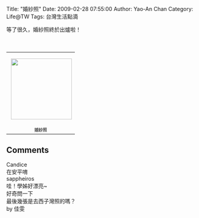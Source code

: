 Title: "婚紗照"
Date: 2009-02-28 07:55:00
Author: Yao-An Chan
Category: Life@TW
Tags: 台灣生活點滴


<div class='post'>
等了很久，婚紗照終於出爐啦！<br /><br /><br /><table style="width:194px;"><tr><td align="center" style="height:194px;background:url(http://picasaweb.google.comhttp://lh5.ggpht.com/s/v/46.18/img/transparent_album_background.gif) no-repeat left"><a href="http://picasaweb.google.com/yaoanchan/RtYKuF?feat=embedwebsite"><img src="http://lh3.ggpht.com/_mvtDPM7iODU/Sak8wLA-qFE/AAAAAAAACYQ/TdXwfbIPRmY/s160-c/RtYKuF.jpg" width="160" height="160" style="margin:1px 0 0 4px;" /></a></td></tr><tr><td style="text-align:center;font-family:arial,sans-serif;font-size:11px"><a href="http://picasaweb.google.com/yaoanchan/RtYKuF?feat=embedwebsite" style="color:#4D4D4D;font-weight:bold;text-decoration:none;">婚紗照</a></td></tr></table></div>
<h2>Comments</h2>
<div class='comments'>
<div class='comment'>
<div class='author'>Candice</div>
<div class='content'>
在安平唷</div>
</div>
<div class='comment'>
<div class='author'>sappheiros</div>
<div class='content'>
哇！學姊好漂亮~<BR/>好奇問一下<BR/>最後幾張是去西子灣照的嗎？<BR/>by 佳雯</div>
</div>
</div>
